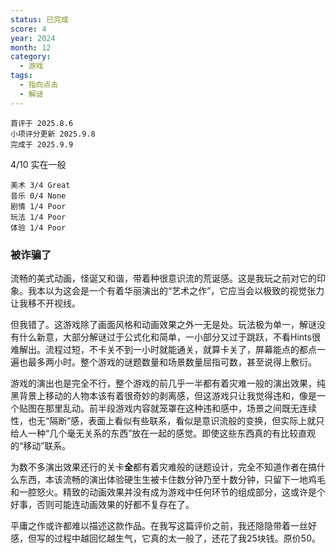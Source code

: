 ```yaml
---
status: 已完成
score: 4
year: 2024
month: 12
category:
  - 游戏
tags:
  - 指向点击
  - 解谜
---
```

	首评于 2025.8.6
	小项评分更新 2025.9.8
	完成于 2025.9.9

4/10 实在一般

```
美术 3/4 Great
音乐 0/4 None
剧情 1/4 Poor
玩法 1/4 Poor
体验 1/4 Poor
```

### 被诈骗了

流畅的美式动画，怪诞又和谐，带着种很意识流的荒诞感。这是我玩之前对它的印象。我本以为这会是一个有着华丽演出的“艺术之作”，它应当会以极致的视觉张力让我移不开视线。

但我错了。这游戏除了画面风格和动画效果之外一无是处。玩法极为单一，解谜没有什么新意，大部分解谜过于公式化和简单，一小部分又过于跳跃，不看Hints很难解出。流程过短，不卡关不到一小时就能通关，就算卡关了，屏幕能点的都点一遍也最多两小时。整个游戏的谜题数量和场景数量屈指可数，甚至说得上敷衍。

游戏的演出也是完全不行，整个游戏的前几乎一半都有着灾难一般的演出效果，纯黑背景上移动的人物本该有着很奇妙的剥离感，但这游戏只让我觉得违和，像是一个贴图在那里乱动。前半段游戏内容就笼罩在这种违和感中，场景之间既无连续性，也无“隔断”感，表面上看似有些联系，看似是意识流般的变换，但实际上就只给人一种“几个毫无关系的东西”放在一起的感觉。即使这些东西真的有比较直观的“移动”联系。

为数不多演出效果还行的关卡**全**都有着灾难般的谜题设计，完全不知道作者在搞什么东西，本该流畅的演出体验硬生生被卡住数分钟乃至十数分钟，只留下一地鸡毛和一腔怒火。精致的动画效果并没有成为游戏中任何环节的组成部分，这或许是个好事，否则可能连动画效果的好都不复存在了。

平庸之作或许都难以描述这款作品。在我写这篇评价之前，我还隐隐带着一丝好感，但写的过程中越回忆越生气，它真的太一般了，还花了我25块钱。原价50。